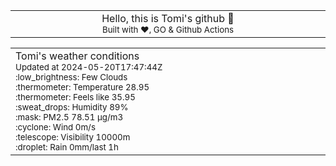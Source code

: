 
<div align="center">
<table>
<tbody>
<td align="center">
<img width="2000" height="0"><br>
Hello, this is Tomi's github 👋<br>
<sup>Built with ❤️, GO & Github Actions</sup><br>
<img width="2000" height="0">
</td>
</tbody>
</table>
</div>
<table>
<tbody>
<td align="left">
<img width="2000" height="0"><br>
Tomi's weather conditions<br>
<sup>Updated at 2024-05-20T17:47:44Z</sup><br>
<sup>:low_brightness: Few Clouds</sup><br>
<sup>:thermometer: Temperature 28.95 </sup><br>
<sup>:thermometer: Feels like 35.95</sup><br>
<sup>:sweat_drops: Humidity 89%</sup><br>
<sup>:mask: PM2.5 78.51 μg/m3</sup><br>
<sup>:cyclone: Wind 0m/s </sup><br>
<sup>:telescope: Visibility 10000m </sup><br>
<sup>:droplet: Rain 0mm/last 1h </sup><br>
<img width="2000" height="0">
</td>
<td align="left">
<img width="2000" height="0"><br>
<br>
<img width="2000" height="0">
</td>
</tbody>
</table>
</div>
    